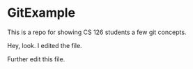 # GitExample
This is a repo for showing CS 126 students a few git concepts.

Hey, look.  I edited the file.

Further edit this file.


